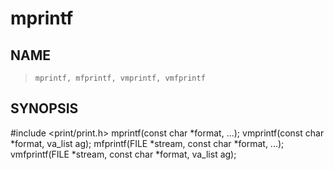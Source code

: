 # mprintf

## NAME

> `mprintf, mfprintf, vmprintf, vmfprintf`

## SYNOPSIS

#include <print/print.h>
mprintf(const char *format, ...);
vmprintf(const char *format, va_list ag);
mfprintf(FILE *stream, const char *format, ...);
vmfprintf(FILE *stream, const char *format, va_list ag);
